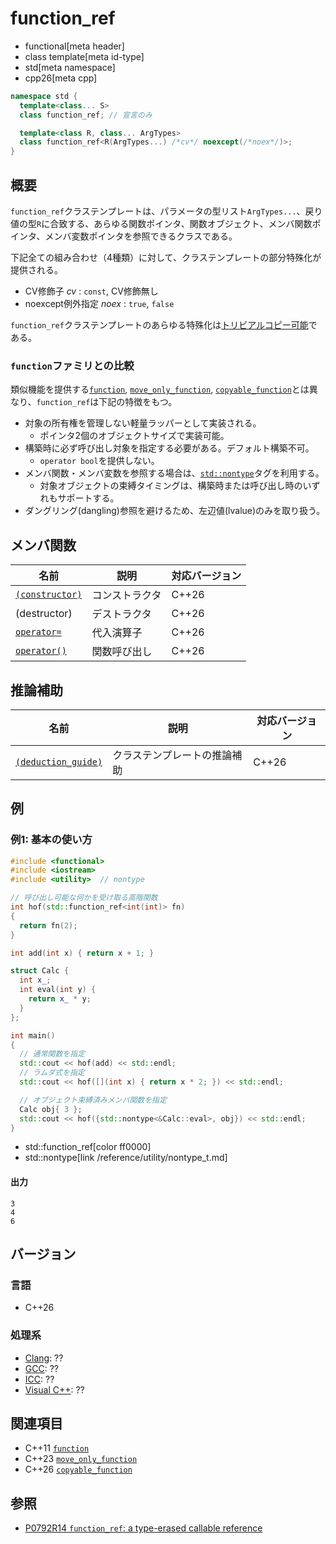 # function_ref
* functional[meta header]
* class template[meta id-type]
* std[meta namespace]
* cpp26[meta cpp]

```cpp
namespace std {
  template<class... S>
  class function_ref; // 宣言のみ

  template<class R, class... ArgTypes>
  class function_ref<R(ArgTypes...) /*cv*/ noexcept(/*noex*/)>;
}
```

## 概要
`function_ref`クラステンプレートは、パラメータの型リスト`ArgTypes...`、戻り値の型`R`に合致する、あらゆる関数ポインタ、関数オブジェクト、メンバ関数ポインタ、メンバ変数ポインタを参照できるクラスである。

下記全ての組み合わせ（4種類）に対して、クラステンプレートの部分特殊化が提供される。

- CV修飾子 *cv* : `const`, CV修飾無し
- noexcept例外指定 *noex* : `true`, `false`

`function_ref`クラステンプレートのあらゆる特殊化は[トリビアルコピー可能](/reference/type_traits/is_trivially_copyable.md)である。


### `function`ファミリとの比較
類似機能を提供する[`function`](function.md), [`move_only_function`](move_only_function.md), [`copyable_function`](copyable_function.md)とは異なり、`function_ref`は下記の特徴をもつ。

- 対象の所有権を管理しない軽量ラッパーとして実装される。
    - ポインタ2個のオブジェクトサイズで実装可能。
- 構築時に必ず呼び出し対象を指定する必要がある。デフォルト構築不可。
    - `operator bool`を提供しない。
- メンバ関数・メンバ変数を参照する場合は、[`std::nontype`](/reference/utility/nontype_t.md)タグを利用する。
    - 対象オブジェクトの束縛タイミングは、構築時または呼び出し時のいずれもサポートする。
- ダングリング(dangling)参照を避けるため、左辺値(lvalue)のみを取り扱う。


## メンバ関数

| 名前            | 説明           | 対応バージョン |
|-----------------|----------------|----------------|
| [`(constructor)`](function_ref/op_constructor.md.nolink) | コンストラクタ      | C++26 |
| (destructor) | デストラクタ | C++26 |
| [`operator=`](function_ref/op_assign.md.nolink) | 代入演算子 | C++26 |
| [`operator()`](function_ref/op_call.md.nolink) | 関数呼び出し | C++26 |


## 推論補助

| 名前 | 説明 | 対応バージョン |
|-----------------|----------------|----------------|
| [`(deduction_guide)`](function_ref/op_deduction_guide.md.nolink) | クラステンプレートの推論補助 | C++26 |


## 例
### 例1: 基本の使い方
```cpp example
#include <functional>
#include <iostream>
#include <utility>  // nontype

// 呼び出し可能な何かを受け取る高階関数
int hof(std::function_ref<int(int)> fn)
{
  return fn(2);
}

int add(int x) { return x + 1; }

struct Calc {
  int x_;
  int eval(int y) {
    return x_ * y;
  }
};

int main()
{
  // 通常関数を指定
  std::cout << hof(add) << std::endl;
  // ラムダ式を指定
  std::cout << hof([](int x) { return x * 2; }) << std::endl;

  // オブジェクト束縛済みメンバ関数を指定
  Calc obj{ 3 };
  std::cout << hof({std::nontype<&Calc::eval>, obj}) << std::endl;
}
```
* std::function_ref[color ff0000]
* std::nontype[link /reference/utility/nontype_t.md]

#### 出力
```
3
4
6
```

## バージョン
### 言語
- C++26

### 処理系
- [Clang](/implementation.md#clang): ??
- [GCC](/implementation.md#gcc): ??
- [ICC](/implementation.md#icc): ??
- [Visual C++](/implementation.md#visual_cpp): ??


## 関連項目
- C++11 [`function`](function.md)
- C++23 [`move_only_function`](move_only_function.md)
- C++26 [`copyable_function`](copyable_function.md)


## 参照
- [P0792R14 `function_ref`: a type-erased callable reference](https://www.open-std.org/jtc1/sc22/wg21/docs/papers/2023/p0792r14.html)
